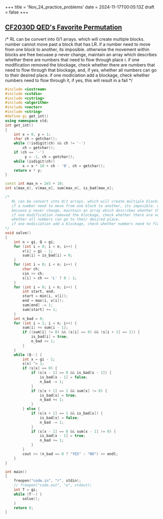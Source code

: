 +++
title = 'Nov_24_practice_problems'
date = 2024-11-17T00:05:13Z
draft = false
+++

## [CF2030D QED's Favorite Permutation](https://codeforces.com/contest/2030/problem/D)
/*
   RL can be convert into 0/1 arrays. which will create multiple blocks. number cannot move past a block that has LR.
   if a number need to move from one block to another, its imposible. otherwise the movement within blocks are free
   becuase p never change, maintain an array which describes whether there are numbers that need to flow through place i.
   if one modification removed the blockage, check whether there are numbers that need to flow through that blockage, and, if yes, 
   whether all numbers can go to their desired place.
   if one modiciation add a blockage, check whether numbers need to flow through it, if yes, this will result in a fail
*/

```c++
#include <iostream>
#include <cstdio>
#include <cstring>
#include <algorithm>
#include <vector>
#include <string>
#define gi get_int()
using namespace std;
int get_int()
{
	int x = 0, y = 1;
	char ch = getchar();
	while (!isdigit(ch) && ch != '-')
		ch = getchar();
	if (ch == '-')
		 y = -1, ch = getchar();
	while (isdigit(ch))
		x = x * 10 + ch - '0', ch = getchar();
	return x * y;
}

const int max_n = 2e5 + 10;
int s[max_n], v[max_n], sum[max_n], is_bad[max_n];

/*
   RL can be convert into 0/1 arrays. which will create multiple blocks. number cannot move past a block that has LR.
   if a number need to move from one block to another, its imposible. otherwise the movement within blocks are free
   becuase p never change, maintain an array which describes whether there are numbers that need to flow through place i.
   if one modification removed the blockage, check whether there are numbers that need to flow through that blockage, and, if yes, 
   whether all numbers can go to their desired place.
   if one modiciation add a blockage, check whether numbers need to flow through it, if yes, this will result in a fail
*/
void solve()
{
	int n = gi, Q = gi;
	for (int i = 0; i < n; i++) {
		v[i] = gi - 1;
		sum[i] = is_bad[i] = 0;
	}
	for (int i = 0; i < n; i++) {
		char ch;
		cin >> ch;
		s[i] = ch == 'L' ? 0 : 1;
	}
	for (int i = 0; i < n; i++) {
		int start, end;
		start = min(i, v[i]);
		end = max(i, v[i]);
		sum[end] -= 1;
		sum[start] += 1;
	}
	int n_bad = 0;
	for (int i = 1; i < n; i++) {
		sum[i] += sum[i - 1];
		if ((sum[i] != 0) && (s[i] == 0) && (s[i + 1] == 1)) {
			is_bad[i] = true;
			n_bad += 1;
		}
	}
	while (Q--) {
		int x = gi - 1;
		s[x] ^= 1;
		if (s[x] == 0) {
			if (s[x - 1] == 0 && is_bad[x - 1]) {
				is_bad[x - 1] = false;
				n_bad -= 1;
			}
			if (s[x + 1] == 1 && sum[x] != 0) {
				is_bad[x] = true;
				n_bad += 1;
			}
		} else {
			if (s[x + 1] == 1 && is_bad[x]) {
				is_bad[x] = false;
				n_bad -= 1;
			}
			if (s[x - 1] == 0 && sum[x - 1] != 0) {
				is_bad[x - 1] = true;
				n_bad += 1;
			}
		}
		cout << (n_bad == 0 ? "YES" : "NO") << endl;
	}
}

int main()
{
	freopen("code.in", "r", stdin);
	// freopen("code.out", "w", stdout);
	int T = gi;
	while (T--) {
		solve();
	}
	return 0;
}
```